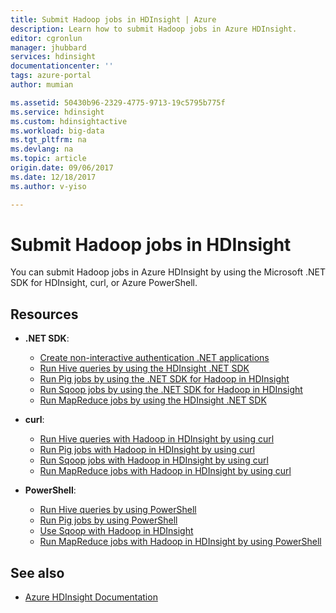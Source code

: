 ```yaml
---
title: Submit Hadoop jobs in HDInsight | Azure
description: Learn how to submit Hadoop jobs in Azure HDInsight.
editor: cgronlun
manager: jhubbard
services: hdinsight
documentationcenter: ''
tags: azure-portal
author: mumian

ms.assetid: 50430b96-2329-4775-9713-19c5795b775f
ms.service: hdinsight
ms.custom: hdinsightactive
ms.workload: big-data
ms.tgt_pltfrm: na
ms.devlang: na
ms.topic: article
origin.date: 09/06/2017
ms.date: 12/18/2017
ms.author: v-yiso

---
```

# Submit Hadoop jobs in HDInsight

You can submit Hadoop jobs in Azure HDInsight by using the Microsoft .NET SDK for HDInsight, curl, or Azure PowerShell.

## Resources

- **.NET SDK**:

  - [Create non-interactive authentication .NET applications](../hdinsight-create-non-interactive-authentication-dotnet-applications.md)
  - [Run Hive queries by using the HDInsight .NET SDK](apache-hadoop-use-hive-dotnet-sdk.md)
  - [Run Pig jobs by using the .NET SDK for Hadoop in HDInsight](apache-hadoop-use-pig-dotnet-sdk.md)
  - [Run Sqoop jobs by using the .NET SDK for Hadoop in HDInsight](apache-hadoop-use-sqoop-dotnet-sdk.md)
  - [Run MapReduce jobs by using the HDInsight .NET SDK](apache-hadoop-use-mapreduce-dotnet-sdk.md)

- **curl**:

  - [Run Hive queries with Hadoop in HDInsight by using curl](apache-hadoop-use-hive-curl.md)
  - [Run Pig jobs with Hadoop in HDInsight by using curl](apache-hadoop-use-pig-curl.md)
  - [Run Sqoop jobs with Hadoop in HDInsight by using curl](apache-hadoop-use-sqoop-curl.md)
  - [Run MapReduce jobs with Hadoop in HDInsight by using curl](apache-hadoop-use-mapreduce-curl.md)

- **PowerShell**:

  - [Run Hive queries by using PowerShell](apache-hadoop-use-hive-powershell.md)
  - [Run Pig jobs by using PowerShell](apache-hadoop-use-pig-powershell.md)
  - [Use Sqoop with Hadoop in HDInsight](apache-hadoop-use-sqoop-powershell.md)
  - [Run MapReduce jobs with Hadoop in HDInsight by using PowerShell](apache-hadoop-use-mapreduce-powershell.md)

## See also

- [Azure HDInsight Documentation](/hdinsight/)
